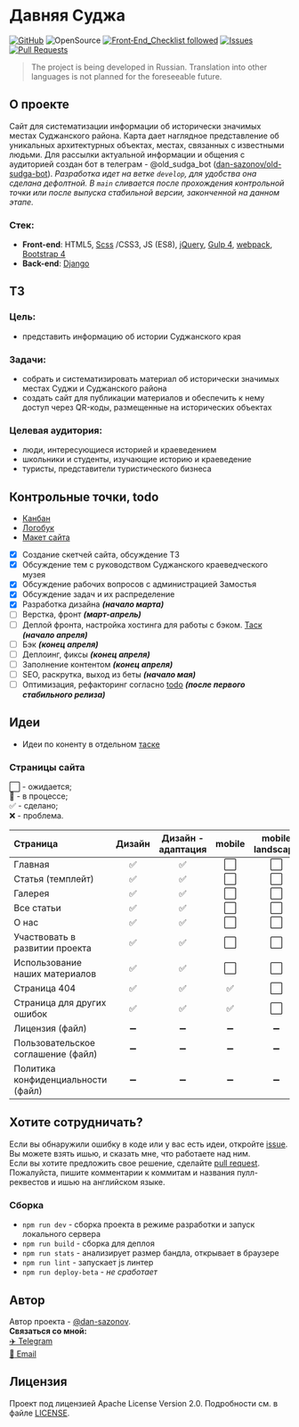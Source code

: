 # Давняя Суджа
[![GitHub](https://img.shields.io/github/license/dan-sazonov/old-sudga)](https://github.com/dan-sazonov/old-sudga/blob/develop/LICENSE)
![OpenSource](https://img.shields.io/badge/Open%20Source-%E2%99%A5-red)
[![Front‑End_Checklist followed](https://img.shields.io/badge/Front‑End_Checklist-followed-brightgreen.svg)](https://github.com/thedaviddias/Front-End-Checklist/)
[![Issues](https://img.shields.io/github/issues/dan-sazonov/old-sudga)](https://github.com/dan-sazonov/old-sudga/issues)
[![Pull Requests](https://img.shields.io/github/issues-pr/dan-sazonov/old-sudga)](https://github.com/dan-sazonov/old-sudga/pulls)
> The project is being developed in Russian. Translation into other languages is not planned for the foreseeable future.

## О проекте
Сайт для систематизации информации об исторически значимых местах Суджанского района.
Карта дает наглядное представление об уникальных архитектурных объектах, местах, связанных с известными людьми.
Для рассылки актуальной информации и общения с аудиторией создан бот в телеграм -
@old_sudga_bot ([dan-sazonov/old-sudga-bot](https://github.com/dan-sazonov/old-sudga-bot)).
_Разработка идет на ветке `develop`, для удобства она сделана дефолтной. В `main` сливается после прохождения
контрольной точки или после выпуска стабильной версии, законченной на данном этапе._
### Стек:
- **Front-end**: HTML5, [Scss](https://github.com/sass/sass) /CSS3, JS (ES8), [jQuery](https://github.com/jquery/jquery),
[Gulp 4](https://github.com/gulpjs/gulp), [webpack](https://github.com/webpack/webpack),
[Bootstrap 4](https://github.com/twbs/bootstrap)
- **Back-end**: [Django](https://github.com/django/django)

## ТЗ
### Цель:
- представить информацию об истории Суджанского края
### Задачи:
- собрать и систематизировать материал об исторически значимых местах Суджи и Суджанского района
- создать сайт для публикации материалов и обеспечить к нему доступ через QR-коды, размещенные на исторических объектах
### Целевая аудитория:
- люди, интересующиеся историей и краеведением
- школьники и студенты, изучающие историю и краеведение
- туристы, представители туристического бизнеса

## Контрольные точки, todo
- [Канбан](https://github.com/dan-sazonov/old-sudga/projects/1)
- [Логобук](/design/logobook.md)
- [Макет сайта](https://www.figma.com/file/5XTgdbaoxZckt15BIIGF2j/%D0%94%D0%B0%D0%B2%D0%BD%D1%8F%D1%8F-%D0%A1%D1%83%D0%B4%D0%B6%D0%B0-%D0%BC%D0%B0%D0%BA%D0%B5%D1%82?node-id=0%3A1)
- [X] Создание скетчей сайта, обсуждение ТЗ
- [X] Обсуждение тем с руководством Суджанского краеведческого музея
- [X] Обсуждение рабочих вопросов с администрацией Замостья
- [X] Обсуждение задач и их распределение
- [X] Разработка дизайна _**(начало марта)**_
- [ ] Верстка, фронт _**(март-апрель)**_
- [ ] Деплой фронта, настройка хостинга для работы с бэком. [Таск](https://github.com/dan-sazonov/old-sudga/projects/1#card-51482948) _**(начало апреля)**_
- [ ] Бэк _**(конец апреля)**_
- [ ] Деплоинг, фиксы _**(конец апреля)**_
- [ ] Заполнение контентом _**(конец апреля)**_
- [ ] SEO, раскрутка, выход из беты _**(начало мая)**_
- [ ] Оптимизация, рефакторинг согласно [todo](https://github.com/dan-sazonov/old-sudga/projects/1#card-52513044) _**(после первого стабильного релиза)**_

## Идеи
- Идеи по коненту в отдельном [таске](https://github.com/dan-sazonov/old-sudga/projects/1#card-55367718)
### Страницы сайта
:white_large_square: - ожидается;<br>
:black_square_button: - в процессе; <br>
:white_check_mark: - сделано; <br>
:x: - проблема.

| Страница | Дизайн | Дизайн -<br>адаптация | mobile | mobile<br>landscape | desktop | Тесты |
|:--------|:------:|:------:|:-------:|:-----:|:-------:|:-----:|
| Главная | :white_check_mark: | :white_check_mark: | :white_large_square: | :white_large_square: | :white_large_square: | :white_large_square: |
| Статья (темплейт) | :white_check_mark: | :white_check_mark: | :white_large_square: | :white_large_square: | :white_large_square: | :white_large_square: |
| Галерея | :white_check_mark: | :white_check_mark: | :white_large_square: | :white_large_square: | :white_large_square: | :white_large_square: |
| Все статьи | :white_check_mark: | :white_check_mark: | :white_large_square: | :white_large_square: | :white_large_square: | :white_large_square: |
| О нас | :white_check_mark: | :white_check_mark: | :white_large_square: | :white_large_square: | :white_large_square: | :white_large_square: |
| Участвовать в развитии проекта | :white_check_mark: | :white_check_mark:  | :white_large_square: | :white_large_square: | :white_large_square: | :white_large_square: |
| Использование наших материалов | :white_check_mark: | :white_check_mark: | :white_large_square: | :white_large_square: | :white_large_square: | :white_large_square: |
| Страница 404 | :white_check_mark: | :white_check_mark: | :white_check_mark: | :white_large_square: | :white_large_square: | :white_large_square: |
| Страница для других ошибок | :white_check_mark: | :white_check_mark: | :white_check_mark: | :white_large_square: | :white_large_square: | :white_large_square: |
| Лицензия (файл) | :heavy_minus_sign: |  :heavy_minus_sign: | :heavy_minus_sign: | :heavy_minus_sign: | :white_check_mark: | :heavy_minus_sign: |
| Пользовательское соглашение (файл) |  :heavy_minus_sign: | :heavy_minus_sign: | :heavy_minus_sign: | :heavy_minus_sign: | :white_large_square: | :heavy_minus_sign: |
| Политика конфиденциальности (файл) |  :heavy_minus_sign: | :heavy_minus_sign: | :heavy_minus_sign: | :heavy_minus_sign: | :white_large_square: | :heavy_minus_sign: |

## Хотите сотрудничать?
Если вы обнаружили ошибку в коде или у вас есть идеи, откройте 
[issue](https://github.com/dan-sazonov/old-sudga/issues). 
Вы можете взять ишью, и сказать мне, что работаете над ним.<br>
Если вы хотите предложить свое решение, сделайте 
[pull request](https://github.com/dan-sazonov/old-sudga/pulls).<br>
Пожалуйста, пишите комментарии к коммитам и названия пулл-реквестов и ишью на английском языке.
### Сборка
- `npm run dev` - сборка проекта в режиме разработки и запуск локального сервера
- `npm run build` - сборка для деплоя
- `npm run stats` - анализирует размер бандла, открывает в браузере
- `npm run lint` - запускает js линтер
- `npm run deploy-beta` - _не сработает_
## Автор
Автор проекта - [@dan-sazonov](https://github.com/dan-sazonov). <br>
**Связаться со мной:**<br>
[:airplane: Telegram](https://t.me/dan_sazonov) <br>
[:e-mail: Email](mailto:p-294803@yandex.ru) <br>

## Лицензия
Проект под лицензией Apache License Version 2.0. Подробности см. в файле [LICENSE](https://github.com/dan-sazonov/old-sudga/blob/main/LICENSE).
